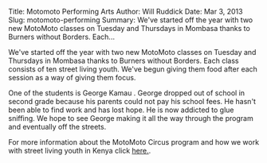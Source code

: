 Title: Motomoto Performing Arts
Author: Will Ruddick
Date: Mar 3, 2013
Slug: motomoto-performing
Summary: We've started off the year with two new MotoMoto classes on Tuesday and Thursdays in Mombasa thanks to Burners without Borders. Each...

We've started off the year with two new MotoMoto classes on Tuesday and
Thursdays in Mombasa thanks to Burners without Borders. Each class
consists of ten street living youth. We've begun giving them food after
each session as a way of giving them focus.

One of the students is George Kamau . George dropped out of school in
second grade because his parents could not pay his school fees. He
hasn't been able to find work and has lost hope. He is now addicted to
glue sniffing. We hope to see George making it all the way through the
program and eventually off the streets.

For more information about the MotoMoto Circus program and how we work
with street living youth in Kenya click
[here.](http://koru.or.ke/motomoto-circus).


